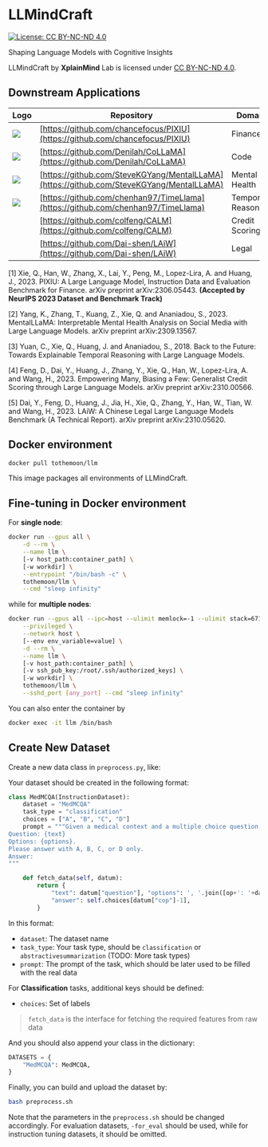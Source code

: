 
# LLMindCraft 

[![License: CC BY-NC-ND 4.0](https://img.shields.io/badge/License-CC_BY--NC--ND_4.0-lightgrey.svg)](https://creativecommons.org/licenses/by-nc-nd/4.0/)


Shaping Language Models with Cognitive Insights

LLMindCraft by **XplainMind** Lab is licensed under [CC BY-NC-ND 4.0](https://creativecommons.org/licenses/by-nc-nd/4.0/).

## Downstream Applications

| Logo | Repository                 | Domain                            |  Paper |
| ----- | --------------------- | -------------------------------- |------ |
|[![](https://i.postimg.cc/xTpWgq3L/pixiu-logo.png)](https://github.com/chancefocus/PIXIU)|[https://github.com/chancefocus/PIXIU](https://github.com/chancefocus/PIXIU)|Finance|[1]|
|[![](https://i.postimg.cc/J7Ds1tw6/CoLLaMA.jpg)](https://github.com/Denilah/CoLLaMA)|[https://github.com/Denilah/CoLLaMA](https://github.com/Denilah/CoLLaMA)|Code||
|[![](https://i.postimg.cc/0Nd8VxbL/logo.png)](https://github.com/SteveKGYang/MentalLLaMA)|[https://github.com/SteveKGYang/MentalLLaMA](https://github.com/SteveKGYang/MentalLLaMA)|Mental Health | [2]|
|[![](https://camo.githubusercontent.com/a1d8cf8dd52e8e85481b729c0590154436afe23364f935afe4cf905e82d79be0/68747470733a2f2f692e706f7374696d672e63632f634a4e374c4b59302f6c6f676f2e706e67)](https://github.com/chenhan97/TimeLlama)|[https://github.com/chenhan97/TimeLlama](https://github.com/chenhan97/TimeLlama)|Temporal Reasoning |[3]|
||[https://github.com/colfeng/CALM](https://github.com/colfeng/CALM)|Credit Scoring|[4]|
||[https://github.com/Dai-shen/LAiW](https://github.com/Dai-shen/LAiW)|Legal|[5]|



[1] Xie, Q., Han, W., Zhang, X., Lai, Y., Peng, M., Lopez-Lira, A. and Huang, J., 2023. PIXIU: A Large Language Model, Instruction Data and Evaluation Benchmark for Finance. arXiv preprint arXiv:2306.05443. **(Accepted by NeurIPS 2023 Dataset and Benchmark Track)**


[2] Yang, K., Zhang, T., Kuang, Z., Xie, Q. and Ananiadou, S., 2023. MentalLLaMA: Interpretable Mental Health Analysis on Social Media with Large Language Models. arXiv preprint arXiv:2309.13567.

[3] Yuan, C., Xie, Q., Huang, J. and Ananiadou, S., 2018. Back to the Future: Towards Explainable Temporal Reasoning with Large Language Models.

[4] Feng, D., Dai, Y., Huang, J., Zhang, Y., Xie, Q., Han, W., Lopez-Lira, A. and Wang, H., 2023. Empowering Many, Biasing a Few: Generalist Credit Scoring through Large Language Models. arXiv preprint arXiv:2310.00566.

[5] Dai, Y., Feng, D., Huang, J., Jia, H., Xie, Q., Zhang, Y., Han, W., Tian, W. and Wang, H., 2023. LAiW: A Chinese Legal Large Language Models Benchmark (A Technical Report). arXiv preprint arXiv:2310.05620.

## Docker environment
```bash
docker pull tothemoon/llm
```
This image packages all environments of LLMindCraft. 

## Fine-tuning in Docker environment
For **single node**:
```bash
docker run --gpus all \
    -d --rm \
    --name llm \
    [-v host_path:container_path] \
    [-w workdir] \
    --entrypoint "/bin/bash -c" \
    tothemoon/llm \
    --cmd "sleep infinity"
```
while for **multiple nodes**:
```bash
docker run --gpus all --ipc=host --ulimit memlock=-1 --ulimit stack=67108864 \
    --privileged \
    --network host \
    [--env env_variable=value] \
    -d --rm \
    --name llm \
    [-v host_path:container_path] \
    [-v ssh_pub_key:/root/.ssh/authorized_keys] \
    [-w workdir] \
    tothemoon/llm \
    --sshd_port [any_port] --cmd "sleep infinity"
```

You can also enter the container by
```bash
docker exec -it llm /bin/bash
```

## Create New Dataset

Create a new data class in `preprocess.py`, like:

Your dataset should be created in the following format:

```python
class MedMCQA(InstructionDataset):
    dataset = "MedMCQA"
    task_type = "classification"
    choices = ["A", "B", "C", "D"]
    prompt = """Given a medical context and a multiple choice question related to it, select the correct answer from the four options.
Question: {text}
Options: {options}.
Please answer with A, B, C, or D only.
Answer:
"""

    def fetch_data(self, datum):
        return {
            "text": datum["question"], "options": ', '.join([op+': '+datum[k] for k, op in zip(['opa', 'opb', 'opc', 'opd'], self.choices)]),
            "answer": self.choices[datum["cop"]-1],
        }
```

In this format:

- `dataset`: The dataset name
- `task_type`: Your task type, should be `classification` or `abstractivesummarization` (TODO: More task types)
- `prompt`: The prompt of the task, which should be later used to be filled with the real data

For **Classification** tasks, additional keys should be defined:

- `choices`: Set of labels

> `fetch_data` is the interface for fetching the required features from raw data

And you should also append your class in the dictionary:

```python
DATASETS = {
    "MedMCQA": MedMCQA,
}

```

Finally, you can build and upload the dataset by:
```bash
bash preprocess.sh
```
Note that the parameters in the `preprocess.sh` should be changed accordingly. For evaluation datasets, `-for_eval` should be used, while for instruction tuning datasets, it should be omitted.
